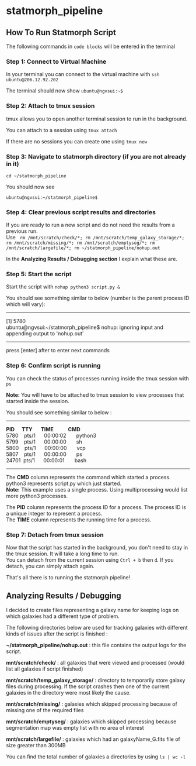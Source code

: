 # statmorph_pipeline

## How To Run Statmorph Script

The following commands in `code blocks` will be entered in the terminal

### Step 1: Connect to Virtual Machine

In your terminal you can connect to the virtual machine with `ssh ubuntu@206.12.92.202`

The terminal should now show `ubuntu@ngvsui:~$`

### Step 2: Attach to tmux session

tmux allows you to open another terminal session to run in the background.

You can attach to a session using `tmux attach`

If there are no sessions you can create one using `tmux new`

### Step 3: Navigate to statmorph directory (if you are not already in it)

`cd ~/statmorph_pipeline`

You should now see

`ubuntu@ngvsui:~/statmorph_pipeline$`

### Step 4: Clear previous script results and directories

If you are ready to run a new script and do not need the results from a previous run.  
Use &nbsp;&nbsp;`rm /mnt/scratch/check/*; rm /mnt/scratch/temp_galaxy_storage/*; rm /mnt/scratch/missing/*; rm /mnt/scratch/emptyseg/*; rm /mnt/scratch/largefile/*; rm ~/statmorph_pipeline/nohup.out`    
  
In the **Analyzing Results / Debugging section** I explain what these are. 

### Step 5: Start the script

Start the script with `nohup python3 script.py &`

You should see something similar to below (number is the parent process ID which will vary):

---

[1] 5780  
ubuntu@ngvsui:~/statmorph_pipeline$ nohup: ignoring input and appending output to 'nohup.out'

---

press [enter] after to enter next commands

### Step 6: Confirm script is running

You can check the status of processes running inside the tmux session with `ps`

**Note:** You will have to be attached to tmux session to view processes that started inside the session.

You should see something similar to below :

---

**PID &nbsp;&nbsp;&nbsp;&nbsp;&nbsp;TTY&nbsp;&nbsp;&nbsp;&nbsp;&nbsp;&nbsp;&nbsp;TIME&nbsp;&nbsp;&nbsp;&nbsp;&nbsp;&nbsp;&nbsp;&nbsp;&nbsp;&nbsp;&nbsp;&nbsp;CMD**  
5780 &nbsp;&nbsp;&nbsp;pts/1&nbsp;&nbsp;&nbsp;&nbsp;&nbsp;&nbsp;00:00:02&nbsp;&nbsp;&nbsp;&nbsp;&nbsp;&nbsp; python3  
5799 &nbsp;&nbsp;&nbsp;pts/1 &nbsp;&nbsp;&nbsp;&nbsp;&nbsp;00:00:00&nbsp;&nbsp;&nbsp;&nbsp;&nbsp;&nbsp; sh  
5800 &nbsp;&nbsp;&nbsp;pts/1  &nbsp;&nbsp;&nbsp;&nbsp;&nbsp;00:00:00&nbsp;&nbsp;&nbsp;&nbsp;&nbsp;&nbsp; vcp  
5807 &nbsp;&nbsp;&nbsp;pts/1  &nbsp;&nbsp;&nbsp;&nbsp;&nbsp;00:00:00&nbsp;&nbsp;&nbsp;&nbsp;&nbsp;&nbsp; ps  
24701 &nbsp;pts/1  &nbsp;&nbsp;&nbsp;&nbsp;&nbsp;00:00:01&nbsp;&nbsp;&nbsp;&nbsp;&nbsp;&nbsp; bash  

---

The **CMD** column represents the command which started a process.  
python3 represents script.py which just started.  
**Note:** This example uses a single process. Using multiprocessing would list more python3 processes.  

The **PID** column represents the process ID for a process. The process ID is a unique integer to represent a process.  
The **TIME** column represents the running time for a process.

### Step 7: Detach from tmux session

Now that the script has started in the background, you don't need to stay in the tmux session. It will take a long time to run.  
You can detach from the current session using `Ctrl + b` then `d`. If you detach, you can simply attach again.  
  
That's all there is to running the statmorph pipeline!


## Analyzing Results / Debugging

I decided to create files representing a galaxy name for keeping logs on which galaxies had a different type of problem.

The following directories below are used for tracking galaxies with different kinds of issues after the script is finished :  
  
**~/statmorph_pipeline/nohup.out** : this file contains the output logs for the script.  
  
**mnt/scratch/check/** : all galaxies that were viewed and processed (would list all galaxies if script finished)  
  
**mnt/scratch/temp_galaxy_storage/** : directory to temporarily store galaxy files during processing. If the script crashes then one of the current galaxies in the directory were most likely the cause.  
  
**mnt/scratch/missing/** : galaxies which skipped processing because of missing one of the required files  
  
**mnt/scratch/emptyseg/** : galaxies which skipped processing because segmentation map was empty list with no area of interest  
  
**mnt/scratch/largefile/** : galaxies which had an galaxyName_G.fits file of size greater than 300MB  
  
You can find the total number of galaxies a directories by using `ls | wc -l` 
